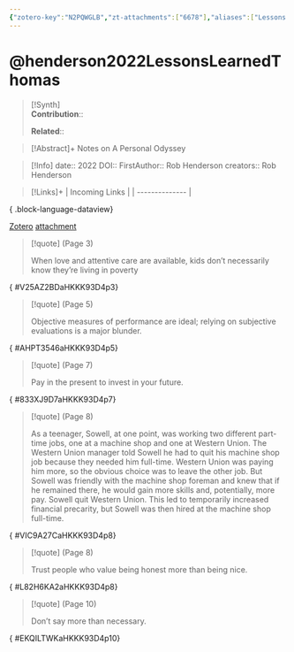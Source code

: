 ```yaml
---
{"zotero-key":"N2PQWGLB","zt-attachments":["6678"],"aliases":["Lessons I Learned From Thomas Sowell’s Memoir"],"keywords":null,"FirstAuthor":"[[ Rob Henderson]]","dg-publish":true,"tags":["source/article"],"permalink":"/sources/articles/henderson2022-lessons-learned-thomas/","dgPassFrontmatter":true}
---
```


# @henderson2022LessonsLearnedThomas

>[!Synth]  
>**Contribution**::  
>  
>**Related**:: 
>  

> [!Abstract]+
> Notes on A Personal Odyssey

> [!Info]
> date:: 2022
> DOI:: 
> FirstAuthor:: Rob Henderson
> creators:: Rob Henderson

> [!Links]+
>  | Incoming Links |
> | -------------- |
> 
{ .block-language-dataview}


[Zotero](zotero://select/library/items/N2PQWGLB) [attachment](<file:///Users/nathanmaxwell/Zotero/storage/HKKK93D4/Henderson_2022_Lessons%20I%20Learned%20From%20Thomas%20Sowell%E2%80%99s%20Memoir.pdf>)

> [!quote] (Page 3)
> 
> When love and attentive care are available, kids don’t necessarily know they’re living in poverty
>
{ #V25AZ2BDaHKKK93D4p3}


> [!quote] (Page 5)
> 
> Objective measures of performance are ideal; relying on subjective evaluations is a major blunder.
>
{ #AHPT3546aHKKK93D4p5}


> [!quote] (Page 7)
> 
> Pay in the present to invest in your future.
>
{ #833XJ9D7aHKKK93D4p7}


> [!quote] (Page 8)
> 
> As a teenager, Sowell, at one point, was working two different part-time jobs, one at a machine shop and one at Western Union. The Western Union manager told Sowell he had to quit his machine shop job because they needed him full-time. Western Union was paying him more, so the obvious choice was to leave the other job. But Sowell was friendly with the machine shop foreman and knew that if he remained there, he would gain more skills and, potentially, more pay. Sowell quit Western Union. This led to temporarily increased financial precarity, but Sowell was then hired at the machine shop full-time.
>
{ #VIC9A27CaHKKK93D4p8}


> [!quote] (Page 8)
> 
> Trust people who value being honest more than being nice.
>
{ #L82H6KA2aHKKK93D4p8}


> [!quote] (Page 10)
> 
> Don’t say more than necessary.
>
{ #EKQILTWKaHKKK93D4p10}

